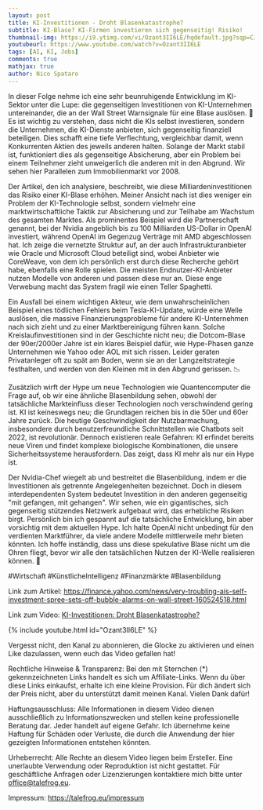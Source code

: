 ```yaml
---
layout: post
title: KI-Investitionen - Droht Blasenkatastrophe?
subtitle: KI-Blase? KI-Firmen investieren sich gegenseitig! Risiko!
thumbnail-img: https://i9.ytimg.com/vi/Ozant3II6LE/hqdefault.jpg?sqp=CJDFvccG&rs=AOn4CLCaL9efu7WDfZJ0BOB_sI0B0Z_NGg
youtubeurl: https://www.youtube.com/watch?v=Ozant3II6LE
tags: [AI, KI, Jobs]
comments: true
mathjax: true
author: Nico Spataro
---
```


In dieser Folge nehme ich eine sehr beunruhigende Entwicklung im KI-Sektor unter die Lupe: die gegenseitigen Investitionen von KI-Unternehmen untereinander, die an der Wall Street Warnsignale für eine Blase auslösen. 🚨 Es ist wichtig zu verstehen, dass nicht die KIs selbst investieren, sondern die Unternehmen, die KI-Dienste anbieten, sich gegenseitig finanziell beteiligen. Dies schafft eine tiefe Verflechtung, vergleichbar damit, wenn Konkurrenten Aktien des jeweils anderen halten. Solange der Markt stabil ist, funktioniert dies als gegenseitige Absicherung, aber ein Problem bei einem Teilnehmer zieht unweigerlich die anderen mit in den Abgrund. Wir sehen hier Parallelen zum Immobilienmarkt vor 2008.

Der Artikel, den ich analysiere, beschreibt, wie diese Milliardeninvestitionen das Risiko einer KI-Blase erhöhen. Meiner Ansicht nach ist dies weniger ein Problem der KI-Technologie selbst, sondern vielmehr eine marktwirtschaftliche Taktik zur Absicherung und zur Teilhabe am Wachstum des gesamten Marktes. Als prominentes Beispiel wird die Partnerschaft genannt, bei der Nvidia angeblich bis zu 100 Milliarden US-Dollar in OpenAI investiert, während OpenAI im Gegenzug Verträge mit AMD abgeschlossen hat. Ich zeige die vernetzte Struktur auf, an der auch Infrastrukturanbieter wie Oracle und Microsoft Cloud beteiligt sind, wobei Anbieter wie CoreWeave, von dem ich persönlich erst durch diese Recherche gehört habe, ebenfalls eine Rolle spielen. Die meisten Endnutzer-KI-Anbieter nutzen Modelle von anderen und passen diese nur an. Diese enge Verwebung macht das System fragil wie einen Teller Spaghetti.

Ein Ausfall bei einem wichtigen Akteur, wie dem unwahrscheinlichen Beispiel eines tödlichen Fehlers beim Tesla-KI-Update, würde eine Welle auslösen, die massive Finanzierungsprobleme für andere KI-Unternehmen nach sich zieht und zu einer Marktbereinigung führen kann. Solche Kreislaufinvestitionen sind in der Geschichte nicht neu; die Dotcom-Blase der 90er/2000er Jahre ist ein klares Beispiel dafür, wie Hype-Phasen ganze Unternehmen wie Yahoo oder AOL mit sich rissen. Leider geraten Privatanleger oft zu spät am Boden, wenn sie an der Langzeitstrategie festhalten, und werden von den Kleinen mit in den Abgrund gerissen. 📉

Zusätzlich wirft der Hype um neue Technologien wie Quantencomputer die Frage auf, ob wir eine ähnliche Blasenbildung sehen, obwohl der tatsächliche Markteinfluss dieser Technologien noch verschwindend gering ist. KI ist keineswegs neu; die Grundlagen reichen bis in die 50er und 60er Jahre zurück. Die heutige Geschwindigkeit der Nutzbarmachung, insbesondere durch benutzerfreundliche Schnittstellen wie Chatbots seit 2022, ist revolutionär. Dennoch existieren reale Gefahren: KI erfindet bereits neue Viren und findet komplexe biologische Kombinationen, die unsere Sicherheitssysteme herausfordern. Das zeigt, dass KI mehr als nur ein Hype ist.

Der Nvidia-Chef wiegelt ab und bestreitet die Blasenbildung, indem er die Investitionen als getrennte Angelegenheiten bezeichnet. Doch in diesem interdependenten System bedeutet Investition in den anderen gegenseitig "mit gefangen, mit gehangen". Wir sehen, wie ein gigantisches, sich gegenseitig stützendes Netzwerk aufgebaut wird, das erhebliche Risiken birgt. Persönlich bin ich gespannt auf die tatsächliche Entwicklung, bin aber vorsichtig mit dem aktuellen Hype. Ich halte OpenAI nicht unbedingt für den verdienten Marktführer, da viele andere Modelle mittlerweile mehr bieten könnten. Ich hoffe inständig, dass uns diese spekulative Blase nicht um die Ohren fliegt, bevor wir alle den tatsächlichen Nutzen der KI-Welle realisieren können. 🙏

#Wirtschaft #KünstlicheIntelligenz #Finanzmärkte #Blasenbildung

Link zum Artikel:
<https://finance.yahoo.com/news/very-troubling-ais-self-investment-spree-sets-off-bubble-alarms-on-wall-street-160524518.html>

Link zum Video:
[KI-Investitionen: Droht Blasenkatastrophe?](https://www.youtube.com/watch?v=Ozant3II6LE)

{% include youtube.html id="Ozant3II6LE" %}

Vergesst nicht, den Kanal zu abonnieren, die Glocke zu aktivieren und einen Like dazulassen, wenn euch das Video gefallen hat!

Rechtliche Hinweise & Transparenz:
Bei den mit Sternchen (*) gekennzeichneten Links handelt es sich um Affiliate-Links. Wenn du über diese Links einkaufst, erhalte ich eine kleine Provision. Für dich ändert sich der Preis nicht, aber du unterstützt damit meinen Kanal. Vielen Dank dafür!

Haftungsausschluss:
Alle Informationen in diesem Video dienen ausschließlich zu Informationszwecken und stellen keine professionelle Beratung dar. Jeder handelt auf eigene Gefahr. Ich übernehme keine Haftung für Schäden oder Verluste, die durch die Anwendung der hier gezeigten Informationen entstehen könnten.

Urheberrecht:
Alle Rechte an diesem Video liegen beim Ersteller. Eine unerlaubte Verwendung oder Reproduktion ist nicht gestattet. Für geschäftliche Anfragen oder Lizenzierungen kontaktiere mich bitte unter <office@talefrog.eu>.

Impressum: 
<https://talefrog.eu/impressum>

